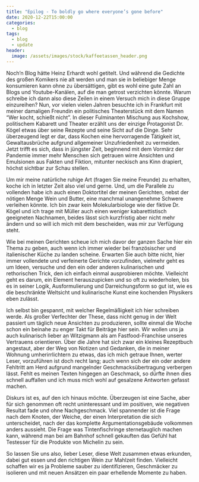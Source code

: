 ```yaml
---
title: "Epilog - To boldly go where everyone’s gone before"
date: 2020-12-22T15:00:00
categories:
  - blog
tags:
  - blog
  - update
header:
  image: /assets/images/stock/kaffeetassen_header.png
---
```


Noch’n Blog hätte Heinz Erhardt wohl getitelt. Und während die Gedichte des großen Komikers nie alt werden und man sie in beliebiger Menge konsumieren kann ohne zu übersättigen, gibt es wohl eine gute Zahl an Blogs und Youtube-Kanälen, auf die man getrost verzichten könnte. Warum schreibe ich dann also diese Zeilen in einem Versuch mich in diese Gruppe einzureihen? Nun, vor vielen vielen Jahren besuchte ich in Frankfurt mit meiner damaligen Freundin ein politisches Theaterstück mit dem Namen “Wer kocht, schießt nicht”. In dieser Fulminanten Mischung aus Kochshow, politischem Kabarett und Theater erzählt uns der einzige Protagonist Dr. Kögel etwas über seine Rezepte und seine Sicht auf die Dinge. Sehr überzeugend legt er dar, dass Kochen eine hervorragende Tätigkeit ist, Gewaltausbrüche aufgrund allgemeiner Unzufriedenheit zu vermeiden. Jetzt trifft es sich, dass in jüngster Zeit, beginnend mit dem Vormärz der Pandemie immer mehr Menschen sich getrauen wirre Ansichten und Emulsionen aus Fakten und Fiktion, mitunter neckisch ans Kinn drapiert, höchst sichtbar zur Schau stellen.

Um mir meine natürliche ruhige Art (fragen Sie meine Freunde) zu erhalten, koche ich in letzter Zeit also viel und gerne. Und, um die Parallele zu vollenden habe ich auch einen Doktortitel der meinen Gerichten, nebst der nötigen Menge Wein und Butter, eine manchmal unangenehme Schwere verleihen könnte. Ich bin zwar kein Molekularbiologe wie der fiktive Dr. Kögel und ich trage mit Müller auch einen weniger kabarettistisch geeigneten Nachnamen, beides lässt sich kurzfristig aber nicht mehr ändern und so will ich mich mit dem bescheiden, was mir zur Verfügung steht.

Wie bei meinen Gerichten scheue ich mich davor der ganzen Sache hier ein Thema zu geben, auch wenn ich immer wieder bei französischer und italienischer Küche zu landen scheine. Erwarten Sie auch bitte nicht, hier immer vollendete und verfeinerte Gerichte vorzufinden, vielmehr geht es um Ideen, versuche und den ein oder anderen kulinarischen und rethorischen Trick, den ich einfach einmal ausprobieren möchte. Vielleicht geht es darum, ein Element herauszupicken und so oft zu wiederholen, bis es in seiner Logik, Ausformulierung und Darreichungsform so gut ist, wie es die beschränkte Weltsicht und kulinarische Kunst eine kochenden Physikers eben zulässt.

Ich selbst bin gespannt, mit welcher Regelmäßigkeit ich hier schreiben werde. Als großer Verfechter der These, dass nicht genug in der Welt passiert um täglich neue Ansichten zu produzieren, sollte einmal die Woche schon ein beinahe zu enger Takt für Beiträge hier sein. Wir wollen uns ja auch kulinarisch lieber an Witzigmann als am Fastfood-Franchise unseres Vertrauens orientieren. Über die Jahre hat sich zwar ein kleines Rezeptbuch angestaut, aber der Weg von Notizen und Gedanken, die in meiner Wohnung umherirrlichtern zu etwas, das ich mich getraue Ihnen, werter Leser, vorzuführen ist doch recht lang; auch wenn sich der ein oder andere Fehltritt am Herd aufgrund mangelnder Geschmacksübertragung verbergen lässt. Fehlt es meinen Texten hingegen an Geschmack, so dürfte ihnen dies schnell auffallen und ich muss mich wohl auf gesalzene Antworten gefasst machen.

Diskurs ist es, auf den ich hinaus möchte. Überzeugen ist eine Sache, aber für sich genommen oft recht uninteressant und im positiven, wie negativen Resultat fade und ohne Nachgeschmack. Viel spannender ist die Frage nach dem Knoten, der Weiche, der einen Interpretation die sich unterscheidet, nach der das komplette Argumentationsgebäude volkommen anders aussieht. Die Frage was Tintenfischringe sternetauglich machen kann, während man bei am Bahnhof schnell gekauften das Gefühl hat Testesser für die Produkte von Michelin zu sein.

So lassen Sie uns also, lieber Leser, diese Welt zusammen etwas erkunden, dabei gut essen und den richtigen Wein zur Mahlzeit finden. Vielleicht schaffen wir es ja Probleme sauber zu identifizieren, Geschmäcker zu isolieren und mit neuen Ansätzen ein paar erhellende Momente zu haben.